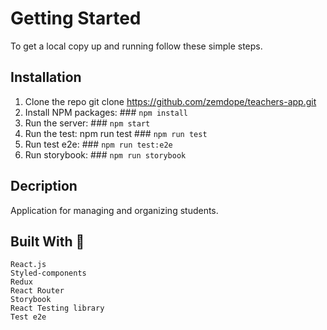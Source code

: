 # Getting Started

To get a local copy up and running follow these simple steps.

## Installation
1. Clone the repo git clone https://github.com/zemdope/teachers-app.git
2. Install NPM packages:  ### `npm install`
3. Run the server: ### `npm start`
4. Run the test: npm run test ### `npm run test`
5. Run test e2e: ### `npm run test:e2e`
6. Run storybook: ### `npm run storybook`


## Decription
Application for managing and organizing students.

## Built With 🔨

    React.js
    Styled-components
    Redux
    React Router
    Storybook
    React Testing library
    Test e2e
    
    
    
